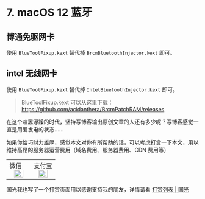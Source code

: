 # 7. macOS 12 蓝牙

## 博通免驱网卡

使用 `BlueToolFixup.kext` 替代掉 `BrcmBluetoothInjector.kext` 即可。

## intel 无线网卡

使用 `BlueToolFixup.kext` 替代掉 `IntelBluetoothInjector.kext` 即可。

> BlueToolFixup.kext 可以从这里下载：https://github.com/acidanthera/BrcmPatchRAM/releases



在这个喧嚣浮躁的时代，坚持写博客输出原创文章的人还有多少呢？写博客感觉一直是用爱发电的状态......

如果你恰巧财力雄厚，感觉本文对你有所帮助的话，可以考虑打赏一下本文，用以维持高昂的服务器运营费用（域名费用、服务器费用、CDN 费用等）

<table>
    <tr>
        <td>微信
            <center><img src="https://image.3001.net/images/20200421/1587449920128.jpg " width="70%"></center>
        </td>
        <td width="50%">
          支付宝
            <center><img src="https://image.3001.net/images/20200421/15874503376388.jpg" width="70%"></center>
        </td>
    </tr>
</table>





国光我也写了一个打赏页面用以感谢支持我的朋友，详情请看 [打赏列表 | 国光](https://www.sqlsec.com/dashang.html)

